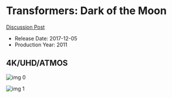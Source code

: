 # Transformers: Dark of the Moon

[Discussion Post](https://www.avsforum.com/threads/bass-eq-for-filtered-movies.2995212/post-56818154)

* Release Date: 2017-12-05
* Production Year: 2011

## 4K/UHD/ATMOS

![img 0](https://i.imgur.com/o892lli.jpg)

![img 1](https://i.imgur.com/RqnAtNt.png)

